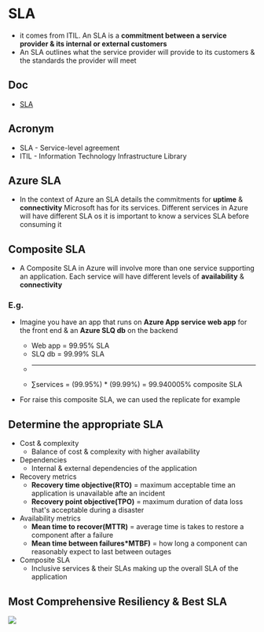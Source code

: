 # SLA
* it comes from ITIL. An SLA is a **commitment between a service provider & its internal or external customers**
* An SLA outlines what the service provider will provide to its customers & the standards the provider will meet

## Doc
* [SLA](https://azure.microsoft.com/en-us/support/legal/sla/)

## Acronym
* SLA - Service-level agreement
* ITIL - Information Technology Infrastructure Library

## Azure SLA
* In the context of Azure an SLA details the commitments for **uptime** & **connectivity** Microsoft
  has for its services. Different services in Azure will have different SLA os it is important to know
  a services SLA before consuming it

## Composite SLA
* A Composite SLA in Azure will involve more than one service supporting an application.
  Each service will have different levels of **availability** & **connectivity**
  
### E.g.
* Imagine you have an app that runs on **Azure App service web app** for the front end & an
  **Azure SLQ db** on the backend
  * Web app = 99.95% SLA
  * SLQ db = 99.99% SLA
  * --------------------
  * ∑services = (99.95%) * (99.99%) = 99.940005% composite SLA

* For raise this composite SLA, we can used the replicate for example

## Determine the appropriate SLA
* Cost & complexity
    * Balance of cost & complexity with higher availability
* Dependencies
    * Internal & external dependencies of the application
* Recovery metrics
    * **Recovery time objective(RTO)** = maximum acceptable time an application is unavailable afte an incident
    * **Recovery point objective(TPO)** = maximum duration of data loss that's acceptable during a disaster
* Availability metrics
    * **Mean time to recover(MTTR)** = average time is takes to restore a component after a failure
    * **Mean time between failures*MTBF)** = how long a component can reasonably expect to last between outages
* Composite SLA
    * Inclusive services & their SLAs making up the overall SLA of the application

## Most Comprehensive Resiliency & Best SLA
[<img src="https://i.imgur.com/rCXoOiT.png">](https://i.imgur.com/rCXoOiT.png)
